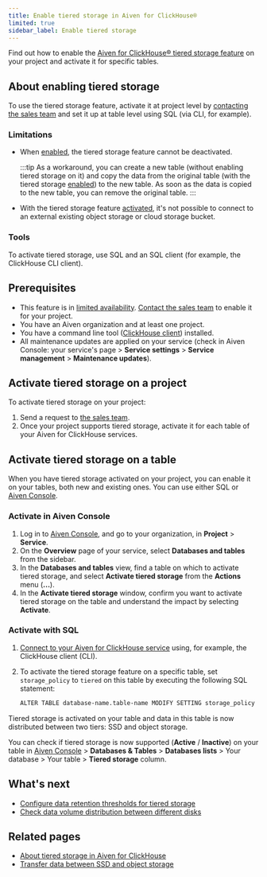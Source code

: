 ```yaml
---
title: Enable tiered storage in Aiven for ClickHouse®
limited: true
sidebar_label: Enable tiered storage
---
```


Find out how to enable the [Aiven for ClickHouse® tiered storage feature](/docs/products/clickhouse/concepts/clickhouse-tiered-storage) on your project and activate it for specific tables.

## About enabling tiered storage

To use the tiered storage feature, activate it at project
level by [contacting the sales team](mailto:sales@aiven.io) and set
it up at table level using SQL (via CLI, for example).

### Limitations

-   When
    [enabled](/docs/products/clickhouse/howto/enable-tiered-storage), the tiered
    storage feature cannot be deactivated.

    :::tip
    As a workaround, you can create a new table (without enabling tiered
    storage on it) and copy the data from the original table (with the
    tiered storage
    [enabled](/docs/products/clickhouse/howto/enable-tiered-storage)) to the new table.
    As soon as the data is copied to the
    new table, you can remove the original table.
    :::

-   With the tiered storage feature
    [activated](/docs/products/clickhouse/howto/enable-tiered-storage), it's
    not possible to connect to an external existing
    object storage or cloud storage bucket.

### Tools

To activate tiered storage, use SQL and an SQL client (for example, the
ClickHouse CLI client).

## Prerequisites

-   This feature is in [limited availability](/docs/platform/concepts/beta_services).
    [Contact the sales team](mailto:sales@aiven.io) to enable it for your project.
-   You have an Aiven organization and at least one project.
-   You have a command line tool
    ([ClickHouse client](/docs/products/clickhouse/howto/connect-with-clickhouse-cli)) installed.
-   All maintenance updates are applied on your service (check in Aiven
    Console: your service's page \> **Service settings** \> **Service
    management** \> **Maintenance updates**).

## Activate tiered storage on a project

To activate tiered storage on your project:

1. Send a request to [the sales team](mailto:sales@aiven.io).
1. Once your project supports tiered storage, activate it for each
   table of your Aiven for ClickHouse services.

## Activate tiered storage on a table

When you have tiered storage activated on your project, you can
enable it on your tables, both new and existing ones. You can
use either SQL or [Aiven Console](https://console.aiven.io).

### Activate in Aiven Console

1. Log in to [Aiven Console](https://console.aiven.io), and go to your organization,
   in **Project** > **Service**.
1. On the **Overview** page of your service, select **Databases and tables** from the sidebar.
1. In the **Databases and tables** view, find a table on which to activate tiered
   storage, and select **Activate tiered storage** from the **Actions** menu (**...**).
1. In the **Activate tiered storage** window, confirm you want to activate
   tiered storage on the table and understand the impact by selecting **Activate**.

### Activate with SQL

1. [Connect to your Aiven for ClickHouse service](/docs/products/clickhouse/howto/list-connect-to-service)
   using, for example, the ClickHouse client (CLI).
1. To activate the tiered storage feature on a specific table,
   set `storage_policy` to `tiered` on this table by executing the following SQL statement:

   ```bash
   ALTER TABLE database-name.table-name MODIFY SETTING storage_policy = 'tiered'
   ```

Tiered storage is activated on your table and data in this table is now
distributed between two tiers: SSD and object storage.

You can check if tiered storage is now supported (**Active** / **Inactive**) on
your table in [Aiven Console](https://console.aiven.io) > **Databases & Tables** >
**Databases lists** > Your database > Your table > **Tiered
storage** column.

## What's next

-   [Configure data retention thresholds for tiered storage](/docs/products/clickhouse/howto/configure-tiered-storage)
-   [Check data volume distribution between different disks](/docs/products/clickhouse/howto/check-data-tiered-storage)

## Related pages

-   [About tiered storage in Aiven for ClickHouse](/docs/products/clickhouse/concepts/clickhouse-tiered-storage)
-   [Transfer data between SSD and object storage](/docs/products/clickhouse/howto/transfer-data-tiered-storage)
